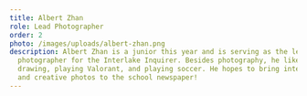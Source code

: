 ```yaml
---
title: Albert Zhan
role: Lead Photographer
order: 2
photo: /images/uploads/albert-zhan.png
description: Albert Zhan is a junior this year and is serving as the lead
  photographer for the Interlake Inquirer. Besides photography, he likes
  drawing, playing Valorant, and playing soccer. He hopes to bring interesting
  and creative photos to the school newspaper!
---
```

